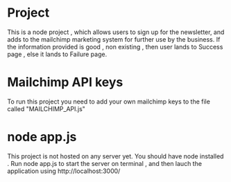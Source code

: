 # Project 
This is a node project , which allows users to sign up for the newsletter, and adds to the mailchimp marketing system for further use by the business.
If the information provided is good , non existing , then user lands to Success page , else it lands to Failure page.

# Mailchimp API keys 
To run this project you need to add your own mailchimp keys to the file called "MAILCHIMP_API.js"

# node app.js

This project is not hosted on any server yet. You should have node installed .
Run node app.js to start the server on terminal  , and then lauch the application using http://localhost:3000/ 
